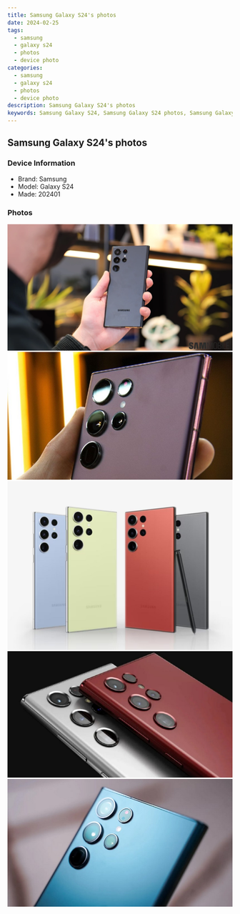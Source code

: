 ```yaml
---
title: Samsung Galaxy S24's photos
date: 2024-02-25
tags: 
  - samsung
  - galaxy s24
  - photos
  - device photo
categories: 
  - samsung
  - galaxy s24
  - photos
  - device photo
description: Samsung Galaxy S24's photos
keywords: Samsung Galaxy S24, Samsung Galaxy S24 photos, Samsung Galaxy S24 device photo
---
```


## Samsung Galaxy S24's photos

### Device Information

- Brand: Samsung
- Model: Galaxy S24
- Made: 202401

### Photos

![/images/best-assets/devices/samsung/samsung-galaxy-s24/1.jpg](/images/best-assets/devices/samsung/samsung-galaxy-s24/1.jpg)
![/images/best-assets/devices/samsung/samsung-galaxy-s24/2.jpg](/images/best-assets/devices/samsung/samsung-galaxy-s24/2.jpg)
![/images/best-assets/devices/samsung/samsung-galaxy-s24/3.jpg](/images/best-assets/devices/samsung/samsung-galaxy-s24/3.jpg)
![/images/best-assets/devices/samsung/samsung-galaxy-s24/4.jpg](/images/best-assets/devices/samsung/samsung-galaxy-s24/4.jpg)
![/images/best-assets/devices/samsung/samsung-galaxy-s24/5.jpg](/images/best-assets/devices/samsung/samsung-galaxy-s24/5.jpg)
